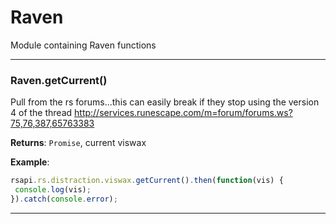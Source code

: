 # Raven

Module containing Raven functions



* * *

### Raven.getCurrent() 

Pull from the rs forums...this can easily break if they stop using the version 4 of the threadhttp://services.runescape.com/m=forum/forums.ws?75,76,387,65763383

**Returns**: `Promise`, current viswax

**Example**:

```js
rsapi.rs.distraction.viswax.getCurrent().then(function(vis) { console.log(vis);}).catch(console.error);
```



* * *










